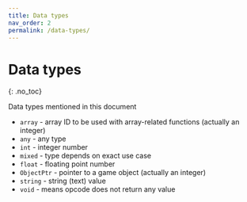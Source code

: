 ```yaml
---
title: Data types
nav_order: 2
permalink: /data-types/
---
```


# Data types
{: .no_toc}

Data types mentioned in this document

* `array` - array ID to be used with array-related functions (actually an integer)
* `any` - any type
* `int` - integer number
* `mixed` - type depends on exact use case
* `float` - floating point number
* `ObjectPtr` - pointer to a game object (actually an integer)
* `string` - string (text) value
* `void` - means opcode does not return any value
